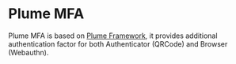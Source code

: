 Plume MFA
=========

Plume MFA is based on [Plume Framework](https://github.com/Coreoz/Plume),
it provides additional authentication factor for both Authenticator (QRCode) and Browser (Webauthn).


